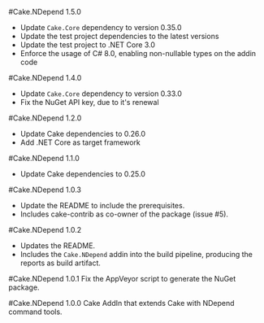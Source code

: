 #Cake.NDepend 1.5.0
- Update `Cake.Core` dependency to version 0.35.0
- Update the test project dependencies to the latest versions
- Update the test project to .NET Core 3.0
- Enforce the usage of C# 8.0, enabling non-nullable types on the addin code

#Cake.NDepend 1.4.0
- Update `Cake.Core` dependency to version 0.33.0
- Fix the NuGet API key, due to it's renewal

#Cake.NDepend 1.2.0
- Update Cake dependencies to 0.26.0
- Add .NET Core as target framework

#Cake.NDepend 1.1.0
- Update Cake dependencies to 0.25.0

#Cake.NDepend 1.0.3
- Update the README to include the prerequisites.
- Includes cake-contrib as co-owner of the package (issue #5).

#Cake.NDepend 1.0.2
- Updates the README.
- Includes the `Cake.NDepend` addin into the build pipeline, producing the reports as build artifact.

#Cake.NDepend 1.0.1
Fix the AppVeyor script to generate the NuGet package.

#Cake.NDepend 1.0.0
Cake AddIn that extends Cake with NDepend command tools.
